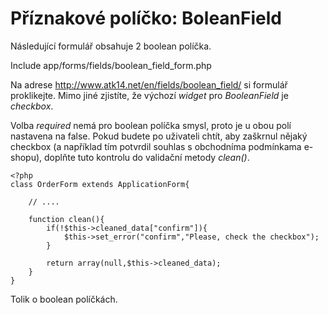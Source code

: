 Příznakové políčko: BoleanField
===============================

Následující formulář obsahuje 2 boolean políčka.

Include app/forms/fields/boolean_field_form.php

Na adrese <http://www.atk14.net/en/fields/boolean_field/> si formulář proklikejte. Mimo jiné zjistíte, že výchozí *widget* pro *BooleanField* je *checkbox*.

Volba *required* nemá pro boolean políčka smysl, proto je u obou polí nastavena na false. Pokud budete po uživateli chtít, aby zaškrnul nějaký checkbox
(a například tím potvrdil souhlas s obchodníma podmínkama e-shopu), doplňte tuto kontrolu do validační metody *clean()*.

	<?php
	class OrderForm extends ApplicationForm{

		// ....

		function clean(){
			if(!$this->cleaned_data["confirm"]){
				$this->set_error("confirm","Please, check the checkbox");
			}

			return array(null,$this->cleaned_data);
		}
	}

Tolik o boolean políčkách.
